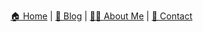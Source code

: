 [🏠 Home](README.md) |  [📝 Blog](blogs\post1.md) | [👨‍💻 About Me](profile/about.md) | [📧 Contact](profile/contact.md)
